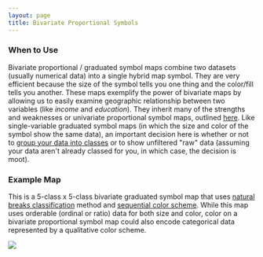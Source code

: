 ```yaml
---
layout: page
title: Bivariate Proportional Symbols
---
```


### When to Use

Bivariate proportional / graduated symbol maps combine two datasets (usually numerical data) into a single hybrid map symbol. They are very efficient because the size of the symbol tells you one thing and the color/fill tells you another. These maps exemplify the power of bivariate maps by allowing us to easily examine geographic relationship between two variables (like _income_ and _education_). They inherit many of the strengths and weaknesses or univariate proportional symbol maps, outlined [here](../articles/proportional_symbols.html). Like single-variable graduated symbol maps (in which the size and color of the symbol show the same data), an important decision here is whether or not to [group your data into classes](../articles/classification.html) or to show unfiltered "raw" data (assuming your data aren't already classed for you, in which case, the decision is moot).

### Example Map

This is a 5-class x 5-class bivariate graduated symbol map that uses [natural breaks classification](../articles/classification.html) method and [sequential color scheme](../articles/color_schemes.html). While this map uses orderable (ordinal or ratio) data for both size and color, color on a bivariate proportional symbol map could also encode categorical data represented by a qualitative color scheme.

![](../images/bivariate_prop.jpg)